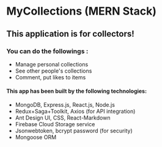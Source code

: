 # MyCollections (MERN Stack)

## This application is for collectors!

### You can do the followings :

- Manage personal collections
- See other people's collections
- Comment, put likes to items

#### This app has been built by the following technologies:

- MongoDB, Express.js, React.js, Node.js
- Redux+Saga+Toolkit, Axios (for API integration)
- Ant Design UI, CSS, React-Markdown
- Firebase Cloud Storage service
- Jsonwebtoken, bcrypt password (for security)
- Mongoose ORM
